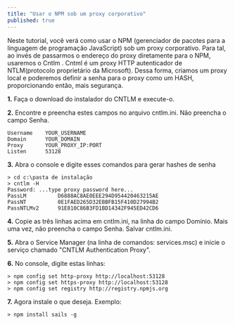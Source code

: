 ```yaml
---
title: "Usar o NPM sob um proxy corporativo"
published: true
---
```


Neste tutorial, você verá como usar o NPM (gerenciador de pacotes para a linguagem de programação JavaScript) sob um proxy corporativo.
Para tal, ao invés de passarmos o endereço do proxy diretamente para o NPM, usaremos o Cntlm .
Cntml é um proxy HTTP autenticador de NTLM(protocolo proprietário da Microsoft). Dessa forma, criamos um proxy local e poderemos definir a senha para o proxy como um HASH, proporcionando então, mais segurança.


**1.** Faça o download do instalador do CNTLM e execute-o.

**2.** Encontre e preencha estes campos no arquivo cntlm.ini. Não preencha o campo Senha.
```console
Username    YOUR_USERNAME
Domain      YOUR_DOMAIN
Proxy       YOUR_PROXY_IP:PORT
Listen      53128
```

**3.** Abra o console e digite esses comandos para gerar hashes de senha
```console
> cd c:\pasta de instalação
> cntlm -H
Password: ...type proxy password here...
PassLM          D6888AC8AE0EEE294D954420463215AE
PassNT          0E1FAED265D32EBBFB15F410D27994B2
PassNTLMv2      91E810C86B3FD1BD14342F945ED42CD6
```

**4.** Copie as três linhas acima em cntlm.ini, na linha do campo Domínio. Mais uma vez, não preencha o campo Senha. Salvar cntlm.ini.

**5.** Abra o Service Manager (na linha de comandos: services.msc) e inicie o serviço chamado "CNTLM Authentication Proxy".

**6.** No console, digite estas linhas:
```console
> npm config set http-proxy http://localhost:53128
> npm config set https-proxy http://localhost:53128
> npm config set registry http://registry.npmjs.org
```

**7.** Agora instale o que deseja. Exemplo:
```console
> npm install sails -g
```